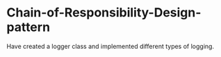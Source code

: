 # Chain-of-Responsibility-Design-pattern
Have created a logger class and implemented different types of logging.

